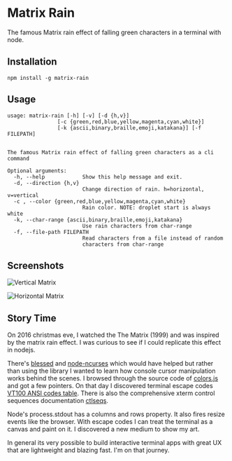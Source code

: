 # Matrix Rain

The famous Matrix rain effect of falling green characters in a terminal with node.

## Installation

```
npm install -g matrix-rain
```

## Usage

```
usage: matrix-rain [-h] [-v] [-d {h,v}]
                [-c {green,red,blue,yellow,magenta,cyan,white}]
                [-k {ascii,binary,braille,emoji,katakana}] [-f FILEPATH]


The famous Matrix rain effect of falling green characters as a cli command

Optional arguments:
  -h, --help            Show this help message and exit.
  -d, --direction {h,v}
                        Change direction of rain. h=horizontal, v=vertical
  -c , --color {green,red,blue,yellow,magenta,cyan,white}
                        Rain color. NOTE: droplet start is always white
  -k, --char-range {ascii,binary,braille,emoji,katakana}
                        Use rain characters from char-range
  -f, --file-path FILEPATH
                        Read characters from a file instead of random
                        characters from char-range
```
## Screenshots

![Vertical Matrix](https://media.giphy.com/media/NA5S7F2dikADu/giphy.gif)

![Horizontal Matrix](https://media.giphy.com/media/uSV1MnXz3RM3u/giphy.gif)

## Story Time
On 2016 christmas eve, I watched the The Matrix (1999) and was inspired by the matrix rain effect. I was curious to see if I could replicate this effect in nodejs.

There's [blessed](https://github.com/chjj/blessed) and [node-ncurses](https://github.com/mscdex/node-ncurses) which would have helped but rather than using the library I wanted to learn how console cursor manipulation works behind the scenes. I browsed through the source code of [colors.js](https://github.com/marak/colors.js/) and got a few pointers. On that day I discovered terminal escape codes [VT100 ANSI codes table](http://ascii-table.com/ansi-escape-sequences-vt-100.php). There is also the comprehensive xterm control sequences documentation [ctlseqs](https://invisible-island.net/xterm/ctlseqs/ctlseqs.html).

Node's process.stdout has a columns and rows property. It also fires resize events like the browser. With escape codes I can treat the terminal as a canvas and paint on it. I discovered a new medium to show my art.

In general its very possible to build interactive terminal apps with great UX that are lightweight and blazing fast. I'm on that journey.
